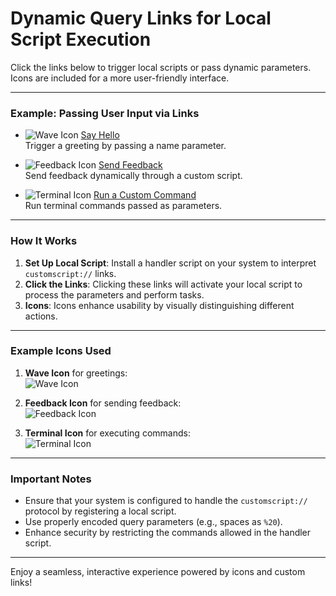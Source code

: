 # Dynamic Query Links for Local Script Execution

Click the links below to trigger local scripts or pass dynamic parameters. Icons are included for a more user-friendly interface.

---

### Example: Passing User Input via Links

- ![Wave Icon](https://img.icons8.com/emoji/48/waving-hand-emoji.png) [Say Hello](customscript://handle-input?name=John)  
  Trigger a greeting by passing a name parameter.

- ![Feedback Icon](https://img.icons8.com/fluency/48/feedback.png) [Send Feedback](customscript://handle-feedback?message=Great%20Job)  
  Send feedback dynamically through a custom script.

- ![Terminal Icon](https://img.icons8.com/fluency/48/console.png) [Run a Custom Command](customscript://run-command?cmd=ls%20-al)  
  Run terminal commands passed as parameters.

---

### How It Works

1. **Set Up Local Script**: Install a handler script on your system to interpret `customscript://` links.
2. **Click the Links**: Clicking these links will activate your local script to process the parameters and perform tasks.
3. **Icons**: Icons enhance usability by visually distinguishing different actions.

---

### Example Icons Used

1. **Wave Icon** for greetings:  
   ![Wave Icon](https://img.icons8.com/emoji/48/waving-hand-emoji.png)

2. **Feedback Icon** for sending feedback:  
   ![Feedback Icon](https://img.icons8.com/fluency/48/feedback.png)

3. **Terminal Icon** for executing commands:  
   ![Terminal Icon](https://img.icons8.com/fluency/48/console.png)

---

### Important Notes

- Ensure that your system is configured to handle the `customscript://` protocol by registering a local script.
- Use properly encoded query parameters (e.g., spaces as `%20`).
- Enhance security by restricting the commands allowed in the handler script.

---

Enjoy a seamless, interactive experience powered by icons and custom links!
